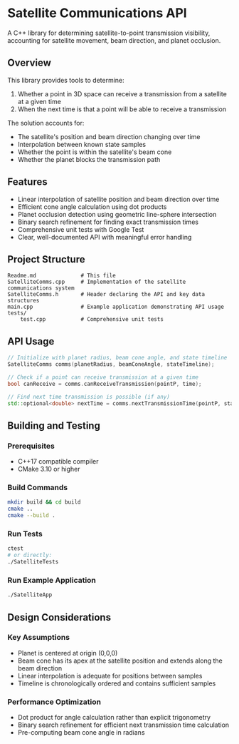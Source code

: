 # Satellite Communications API

A C++ library for determining satellite-to-point transmission visibility, accounting for satellite movement, beam direction, and planet occlusion.

## Overview

This library provides tools to determine:
1. Whether a point in 3D space can receive a transmission from a satellite at a given time
2. When the next time is that a point will be able to receive a transmission

The solution accounts for:
- The satellite's position and beam direction changing over time
- Interpolation between known state samples
- Whether the point is within the satellite's beam cone
- Whether the planet blocks the transmission path

## Features

- Linear interpolation of satellite position and beam direction over time
- Efficient cone angle calculation using dot products
- Planet occlusion detection using geometric line-sphere intersection
- Binary search refinement for finding exact transmission times
- Comprehensive unit tests with Google Test
- Clear, well-documented API with meaningful error handling

## Project Structure

```
Readme.md              # This file
SatelliteComms.cpp     # Implementation of the satellite communications system
SatelliteComms.h       # Header declaring the API and key data structures
main.cpp               # Example application demonstrating API usage
tests/
    test.cpp           # Comprehensive unit tests
```

## API Usage

```cpp
// Initialize with planet radius, beam cone angle, and state timeline
SatelliteComms comms(planetRadius, beamConeAngle, stateTimeline);

// Check if a point can receive transmission at a given time
bool canReceive = comms.canReceiveTransmission(pointP, time);

// Find next time transmission is possible (if any)
std::optional<double> nextTime = comms.nextTransmissionTime(pointP, startTime);
```

## Building and Testing

### Prerequisites
- C++17 compatible compiler
- CMake 3.10 or higher

### Build Commands
```bash
mkdir build && cd build
cmake ..
cmake --build .
```

### Run Tests
```bash
ctest
# or directly:
./SatelliteTests
```

### Run Example Application
```bash
./SatelliteApp
```

## Design Considerations

### Key Assumptions
- Planet is centered at origin (0,0,0)
- Beam cone has its apex at the satellite position and extends along the beam direction
- Linear interpolation is adequate for positions between samples
- Timeline is chronologically ordered and contains sufficient samples

### Performance Optimization
- Dot product for angle calculation rather than explicit trigonometry
- Binary search refinement for efficient next transmission time calculation
- Pre-computing beam cone angle in radians

